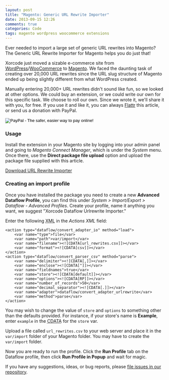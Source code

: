 ```yaml
---
layout: post
title: "Magento: Generic URL Rewrite Importer"
date: 2013-09-15 12:26
comments: true
categories: Code
tags: magento wordpress woocommerce extensions
---
```

Ever needed to import a large set of generic URL rewrites into Magento? The Generic URL Rewrite Importer for Magento helps you do just that!
<!--more-->
Xorcode just moved a sizable e-commerce site from [WordPress](http://xorcode.net/193sDO2)/[WooCommerce](http://xorcode.net/193sCtt) to [Magento](http://xorcode.net/1efkdKU). We faced the daunting task of creating over 20,000 URL rewrites since the URL slug structure of Magento ended up being slightly different from what WordPress created.

Manually entering 20,000+ URL rewrites didn't sound like fun, so we looked at other options. We could buy an extension, or we could write our own for this specific task. We choose to roll our own. Since we wrote it, we'll share it with you, for free. If you use it and like it, you can always [Flattr](https://flattr.com/profile/xorcode) this article, or send us a donation with PayPal.

<form action="https://www.paypal.com/cgi-bin/webscr" method="post" target="_top">
<input type="hidden" name="cmd" value="_s-xclick">
<input type="hidden" name="hosted_button_id" value="SADU3WX2H6CFY">
<input type="image" src="https://www.paypalobjects.com/en_US/i/btn/btn_donate_SM.gif" border="0" name="submit" alt="PayPal - The safer, easier way to pay online!">
<img alt="" border="0" src="https://www.paypalobjects.com/en_US/i/scr/pixel.gif" width="1" height="1">
</form>

### Usage

Install the extension in your Magento site by logging into your admin panel and going to *Magento Connect Manager*, which is under the *System* menu. Once there, use the **Direct package file upload** option and upload the package file supplied with this article.

<a href="http://xorcode.net/1bwM9dc" class="btn btn-primary"><i class="fa fa-download"></i> Download URL Rewrite Importer</a>

### Creating an import profile

Once you have installed the package you need to create a new **Advanced Dataflow Profile**, you can find this under *System > Import/Export > Dataflow - Advanced Profiles*. Create your profile, name it anything you want, we suggest "Xorcode Dataflow Urlrewrite Importer."

Enter the following <abbr title="eXtended Markup Language">XML</abbr> in the *Actions XML* field:

```
<action type="dataflow/convert_adapter_io" method="load">
    <var name="type">file</var>
    <var name="path">var/import</var>
    <var name="filename"><![CDATA[url_rewrites.csv]]></var>
    <var name="format"><![CDATA[csv]]></var>
</action>
<action type="dataflow/convert_parser_csv" method="parse">
    <var name="delimiter"><![CDATA[,]]></var>
    <var name="enclose"><![CDATA["]]></var>
    <var name="fieldnames">true</var>
    <var name="store"><![CDATA[default]]></var>
    <var name="options"><![CDATA[RP]]></var>
    <var name="number_of_records">50</var>
    <var name="decimal_separator"><![CDATA[.]]></var>
    <var name="adapter">dataflow/convert_adapter_urlrewrite</var>
    <var name="method">parse</var>
</action>
```

You may wish to change the value of `store` and `options` to something other than the defaults provided. For instance, if your store's name is **Example**, enter `example` in the <abbr title="Character Data">CDATA</abbr> for the `store` var.

Upload a file called `url_rewrites.csv` to your web server and place it in the `var/import` folder of your Magento folder. You may have to create the `var/import` folder.

Now you are ready to run the profile. Click the **Run Profile** tab on the Dataflow profile, then click **Run Profile in Popup** and wait for magic.

If you have any suggestions, ideas, or bug reports, please [file issues in our repository](http://xorcode.net/193vmHs).
